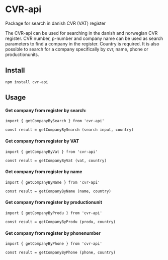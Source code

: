 # CVR-api
Package for search in danish CVR (VAT) register 

The CVR-api can be used for searching in the danish and norwegian CVR register.
CVR number, p-number and company name can be used as search parameters to find a company in the register. Country is required. 
It is also possible to search for a company specifically by cvr, name, phone or productionunits.

## Install

```
npm install cvr-api
```

## Usage

#### Get company from register by search:

```
import { getCompanyBySearch } from 'cvr-api'

const result = getCompanyBySearch (search input, country)
```

#### Get company from register by VAT

```
import { getCompanyByVat } from 'cvr-api'

const result = getCompanyByVat (vat, country)
```

#### Get company from register by name

```
import { getCompanyByName } from 'cvr-api'

const result = getCompanyByName (name, country)
```

#### Get company from register by productionunit

```
import { getCompanyByProdu } from 'cvr-api'

const result = getCompanyByProdu (produ, country)
```

#### Get company from register by phonenumber

```
import { getCompanyByPhone } from 'cvr-api'

const result = getCompanyByPhone (phone, country)
```
